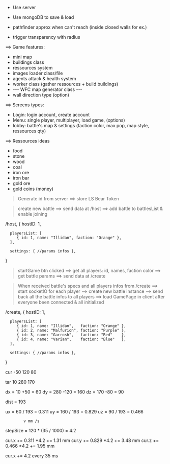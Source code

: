 
   - Use server
   - Use mongoDB to save & load
   
   - pathfinder approx when can't reach (inside closed walls for ex.)
   - trigger transparency with radius


   <!-- Later on -->
   ==> Game features:
   - mini map
   - buildings class
   - ressources system
   - images loader class/file
   - agents attack & health system
   - worker class (gather ressources + build buildings)
   - --- WFC map generator class ---
   - wall direction type (option)


   <!-- Web pages -->
   ==> Screens types:
   - Login: login account, create account
   - Menu:  single player, multiplayer, load game, (options)
   - lobby: battle's map & settings (faction color, max pop, map style, ressources qty)


   <!-- Ressources types -->
   ==> Ressources ideas
   - food
   - stone
   - wood
   - coal
   - iron   ore
   - iron   bar
   - gold   ore
   - gold   coins (money)


<!-- Express -->

   <!-- Login -->
   > Generate id from server
   ==> store LS Bear Token

   <!-- Lobby -->
   > create new battle
   ==> send data at /host
   ==> add battle to battlesList & enable joining

   /host, {
      hostID: 1,

      playersList: [
         { id: 1, name: "Illidan", faction: "Orange" },
      ],
      
      settings: { //params infos },
   }

   <!-- * update all joined players on settings changes -->
   <!-- * Need to add var & data checks in server to verify client's infos -->

   > startGame btn clicked
   ==> get all players: id, names, faction color
   ==> get battle params
   ==> send data at /create

<!-- SocketIO -->

   > When received battle's specs and all players infos from /create
   ==> start socketIO for each player
   ==> create new battle instance
   ==> send back all the battle infos to all players
   ==> load GamePage in client after everyone been connected & all initialized

   <!-- * Need to add var & data checks in server to verify client's infos -->

   /create, {
      hostID: 1,

      playersList: [
         { id: 1, name: "Illidan",   faction: "Orange" },
         { id: 2, name: "Malfurion", faction: "Purple" },
         { id: 3, name: "Garrosh",   faction: "Red"    },
         { id: 4, name: "Varian",    faction: "Blue"   },
      ],
      
      settings: { //params infos },
   }



cur
-50
120
80

tar
10
280
170

dx = 10 +50    = 60
dy = 280 -120  = 160
dz = 170 -80   = 90

dist = 193

ux = 60  / 193 = 0.311
uy = 160 / 193 = 0.829
uz = 90  / 193 = 0.466

            v mm /s
stepSize = 120  * (35 / 1000) = 4.2

cur.x += 0.311 *4.2 += 1.31 mm
cur.y += 0.829 *4.2 += 3.48 mm
cur.z += 0.466 *4.2 += 1.95 mm


cur.x += 4.2 every 35 ms